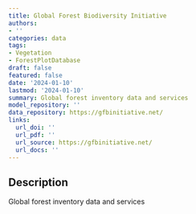 ```yaml
---
title: Global Forest Biodiversity Initiative
authors:
- ''
categories: data
tags:
- Vegetation
- ForestPlotDatabase
draft: false
featured: false
date: '2024-01-10'
lastmod: '2024-01-10'
summary: Global forest inventory data and services
model_repository: ''
data_repository: https://gfbinitiative.net/
links:
  url_doi: ''
  url_pdf: ''
  url_source: https://gfbinitiative.net/
  url_docs: ''
---
```


## Description

Global forest inventory data and services

